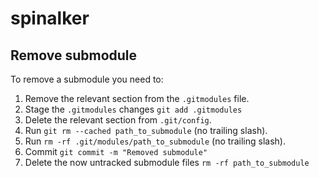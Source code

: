 # spinalker


## Remove submodule

To remove a submodule you need to:

1. Remove the relevant section from the `.gitmodules` file.
2. Stage the `.gitmodules` changes `git add .gitmodules`
3. Delete the relevant section from `.git/config`.
4. Run `git rm --cached path_to_submodule` (no trailing slash).
5. Run `rm -rf .git/modules/path_to_submodule` (no trailing slash).
6. Commit `git commit -m "Removed submodule"`
7. Delete the now untracked submodule files `rm -rf path_to_submodule`